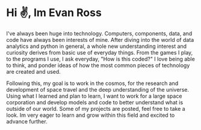 #                                                  Hi ✌️, Im Evan Ross
I've always been huge into technology. Computers, components, data, and code have always been interests of mine. After diving into the world of data analytics and python in general, a whole new understanding interest and curiosity derives from basic use of everyday things. From the games I play, to the programs I use, I ask everyday, "How is this coded?" I love being able to think, and ponder ideas of how the most common pieces of technology are created and used. 

Following this, my goal is to work in the cosmos, for the research and development of space travel and the deep understanding of the universe. Using what I learned and plan to learn, I want to work for a large space corporation and develop models and code to better understand what is outside of our world. Some of my projects are posted, feel free to take a look. Im very eager to learn and grow within this field and excited to advance further.
